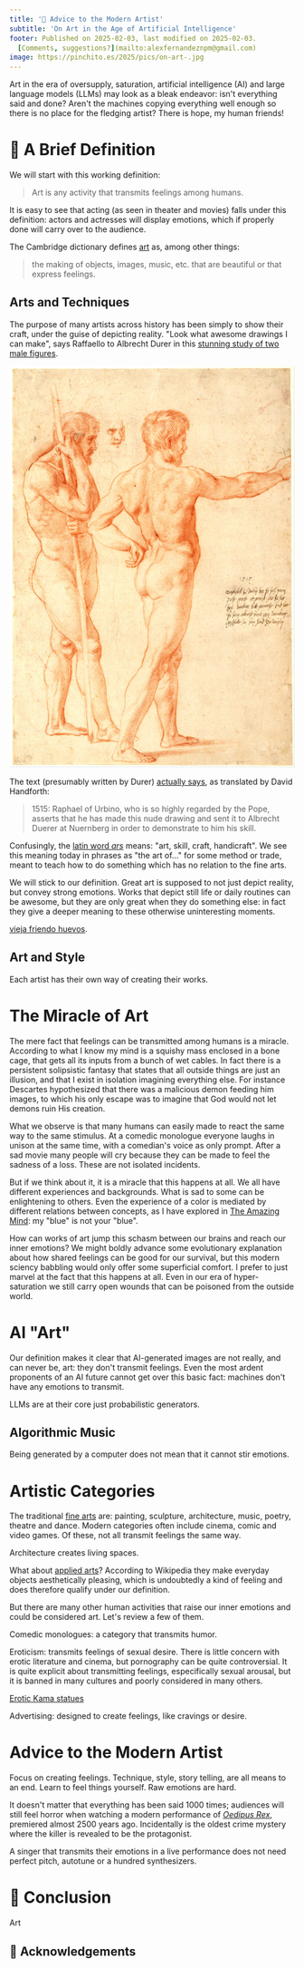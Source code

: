 ```yaml
---
title: '🎨 Advice to the Modern Artist'
subtitle: 'On Art in the Age of Artificial Intelligence'
footer: Published on 2025-02-03, last modified on 2025-02-03.
  [Comments, suggestions?](mailto:alexfernandeznpm@gmail.com)
image: https://pinchito.es/2025/pics/on-art-.jpg
---
```


Art in the era of oversupply, saturation,
artificial intelligence (AI)
and large language models (LLMs) may look as a bleak endeavor:
isn't everything said and done?
Aren't the machines copying everything well enough so there is no place for the fledging artist?
There is hope, my human friends!

# 📖 A Brief Definition

We will start with this working definition:

> Art is any activity that transmits feelings among humans.

It is easy to see that acting (as seen in theater and movies) falls under this definition:
actors and actresses will display emotions,
which if properly done will carry over to the audience.

The Cambridge dictionary defines [art](https://dictionary.cambridge.org/dictionary/english/art) as, among other things:

> the making of objects, images, music, etc. that are beautiful or that express feelings.

## Arts and Techniques

The purpose of many artists across history has been simply to show their craft,
under the guise of depicting reality.
"Look what awesome drawings I can make", says Raffaello to Albrecht Durer in this
[stunning study of two male figures](https://commons.wikimedia.org/wiki/File:Raphael_-_Nude_Studies,_1515_-_Google_Art_Project.jpg).

![Raphael: Nude Studies, 1515. Source: Google Art Project via Wikimedia.](pics/on-art-raphael-nude-studies.jpg "Studies of two nude male figures drawn in red chalk.")

The text (presumably written by Durer) [actually says](https://e-arthistory5.blogspot.com/2017/10/raphael-and-durer.html), as translated by David Handforth:

> 1515: Raphael of Urbino, who is so highly regarded by the Pope, asserts that he has made this nude drawing and sent it to Albrecht Duerer at Nuernberg in order to demonstrate to him his skill.

Confusingly, the [latin word _ars_](https://en.wiktionary.org/wiki/ars) means: "art, skill, craft, handicraft".
We see this meaning today in phrases as "the art of..." for some method or trade,
meant to teach how to do something which has no relation to the fine arts.

We will stick to our definition.
Great art is supposed to not just depict reality,
but convey strong emotions.
Works that depict still life or daily routines can be awesome,
but they are only great when they do something else:
in fact they give a deeper meaning to these otherwise uninteresting moments.

[vieja friendo huevos](https://commons.wikimedia.org/wiki/File:Vieja_friendo_huevos,_by_Diego_Vel%C3%A1zquez.jpg).

## Art and Style

Each artist has their own way of creating their works.

# The Miracle of Art

The mere fact that feelings can be transmitted among humans is a miracle.
According to what I know my mind is a squishy mass enclosed in a bone cage,
that gets all its inputs from a bunch of wet cables.
In fact there is a persistent solipsistic fantasy that states that all outside things are just an illusion,
and that I exist in isolation imagining everything else.
For instance Descartes hypothesized that there was a malicious demon feeding him images,
to which his only escape was to imagine that God would not let demons ruin His creation.

What we observe is that many humans can easily made to react the same way to the same stimulus.
At a comedic monologue everyone laughs in unison at the same time,
with a comedian's voice as only prompt.
After a sad movie many people will cry because they can be made to feel the sadness of a loss.
These are not isolated incidents.

But if we think about it, it is a miracle that this happens at all.
We all have different experiences and backgrounds.
What is sad to some can be enlightening to others.
Even the experience of a color is mediated by different relations between concepts,
as I have explored in [The Amazing Mind](https://pinchito.es/2016/the-amazing-mind#my-blue-and-your-blue):
my "blue" is not your "blue".

How can works of art jump this schasm between our brains and reach our inner emotions?
We might boldly advance some evolutionary explanation about how shared feelings can be good for our survival,
but this modern sciency babbling would only offer some superficial comfort.
I prefer to just marvel at the fact that this happens at all.
Even in our era of hyper-saturation we still carry open wounds that can be poisoned from the outside world.

# AI "Art"

Our definition makes it clear that AI-generated images are not really, and can never be, art:
they don't transmit feelings.
Even the most ardent proponents of an AI future cannot get over this basic fact:
machines don't have any emotions to transmit.

LLMs are at their core just probabilistic generators.

## Algorithmic Music

Being generated by a computer does not mean that it cannot stir emotions.

# Artistic Categories

The traditional [fine arts](https://en.wikipedia.org/wiki/Fine_art) are:
painting, sculpture, architecture, music, poetry, theatre and dance.
Modern categories often include cinema, comic and video games.
Of these, not all transmit feelings the same way.

Architecture creates living spaces.

What about [applied arts](https://en.wikipedia.org/wiki/Applied_arts)?
According to Wikipedia they make everyday objects aesthetically pleasing,
which is undoubtedly a kind of feeling and does therefore qualify under our definition.

But there are many other human activities that raise our inner emotions and could be considered art.
Let's review a few of them.

Comedic monologues: a category that transmits humor.

Eroticism: transmits feelings of sexual desire.
There is little concern with erotic literature and cinema,
but pornography can be quite controversial.
It is quite explicit about transmitting feelings,
especifically sexual arousal,
but it is banned in many cultures and poorly considered in many others.

[Erotic Kama statues](https://en.wikipedia.org/wiki/File:2_Erotic_Kama_statues_of_Khajuraho_Hindu_Temple_de_Lakshmana_Khajur%C3%A2ho_India_2013.jpg)

Advertising: designed to create feelings, like cravings or desire.

# Advice to the Modern Artist

Focus on creating feelings.
Technique, style, story telling, are all means to an end.
Learn to feel things yourself.
Raw emotions are hard.

It doesn't matter that everything has been said 1000 times;
audiences will still feel horror when watching a modern performance of [_Oedipus Rex_](https://en.wikipedia.org/wiki/Oedipus_Rex),
premiered almost 2500 years ago.
Incidentally is the oldest crime mystery where the killer is revealed to be the protagonist.

A singer that transmits their emotions in a live performance does not need perfect pitch,
autotune or a hundred synthesizers.

# 🤔 Conclusion

Art 

## 🙏 Acknowledgements


